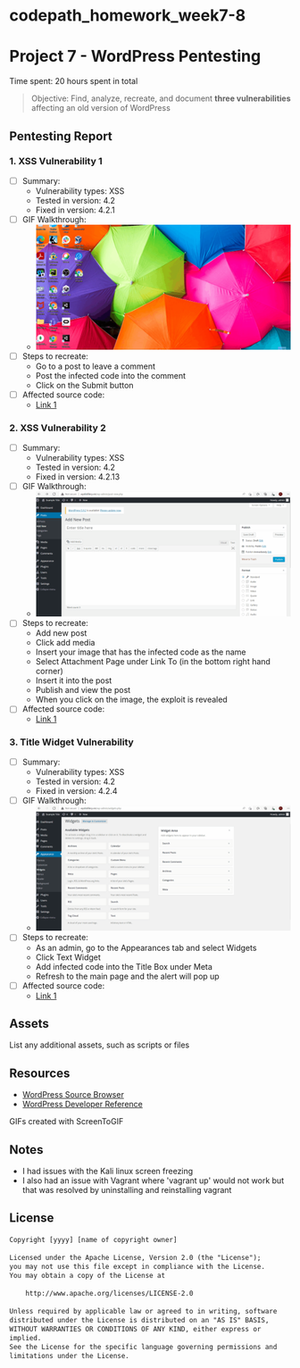 # codepath_homework_week7-8

# Project 7 - WordPress Pentesting

Time spent: 20 hours spent in total

> Objective: Find, analyze, recreate, and document **three vulnerabilities** affecting an old version of WordPress

## Pentesting Report

### 1. XSS Vulnerability 1
  - [ ] Summary: 
    - Vulnerability types: XSS
    - Tested in version: 4.2
    - Fixed in version: 4.2.1
  - [ ] GIF Walkthrough: 
    -  <img src="Comment Vulnerability.gif" alt="Comment Vulnerability">
  - [ ] Steps to recreate: 
    - Go to a post to leave a comment
    - Post the infected code into the comment
    - Click on the Submit button
  - [ ] Affected source code:
    - [Link 1](https://core.trac.wordpress.org/browser/tags/version/src/source_file.php)
### 2. XSS Vulnerability 2
  - [ ] Summary: 
    - Vulnerability types: XSS
    - Tested in version: 4.2
    - Fixed in version: 4.2.13
  - [ ] GIF Walkthrough:
    -  <img src="Vulnerability 2.gif" alt="Image Vulnerability">
  - [ ] Steps to recreate: 
    -  Add new post 
    -  Click add media
    -  Insert your image that has the infected code as the name
    -  Select Attachment Page under Link To (in the bottom right hand corner)
    -  Insert it into the post
    -  Publish and view the post
    -  When you click on the image, the exploit is revealed
  - [ ] Affected source code:
    - [Link 1](https://core.trac.wordpress.org/browser/tags/version/src/source_file.php)
### 3. Title Widget Vulnerability
  - [ ] Summary: 
    - Vulnerability types: XSS
    - Tested in version: 4.2
    - Fixed in version: 4.2.4
  - [ ] GIF Walkthrough: 
    -  <img src="Vulnerability 3.gif" alt="Title Vulnerability"> 
  - [ ] Steps to recreate: 
    -  As an admin, go to the Appearances tab and select Widgets
    -  Click Text Widget
    -  Add infected code into the Title Box under Meta 
    -  Refresh to the main page and the alert will pop up
  - [ ] Affected source code:
    - [Link 1](https://core.trac.wordpress.org/browser/tags/version/src/source_file.php)

## Assets

List any additional assets, such as scripts or files

## Resources

- [WordPress Source Browser](https://core.trac.wordpress.org/browser/)
- [WordPress Developer Reference](https://developer.wordpress.org/reference/)

GIFs created with ScreenToGIF

## Notes

- I had issues with the Kali linux screen freezing
- I also had an issue with Vagrant where 'vagrant up' would not work but that was resolved by uninstalling and reinstalling vagrant 

## License

    Copyright [yyyy] [name of copyright owner]

    Licensed under the Apache License, Version 2.0 (the "License");
    you may not use this file except in compliance with the License.
    You may obtain a copy of the License at

        http://www.apache.org/licenses/LICENSE-2.0

    Unless required by applicable law or agreed to in writing, software
    distributed under the License is distributed on an "AS IS" BASIS,
    WITHOUT WARRANTIES OR CONDITIONS OF ANY KIND, either express or implied.
    See the License for the specific language governing permissions and
    limitations under the License.

